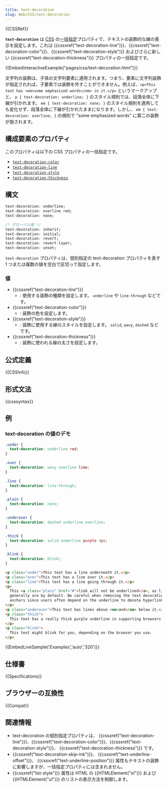 ```yaml
---
title: text-decoration
slug: Web/CSS/text-decoration
---
```


{{CSSRef}}

**`text-decoration`** は [CSS](/ja/docs/Web/CSS) の[一括指定](/ja/docs/Web/CSS/Shorthand_properties)プロパティで、テキストの装飾的な線の表示を設定します。これは {{cssxref("text-decoration-line")}}、{{cssxref("text-decoration-color")}}、{{cssxref("text-decoration-style")}} およびさらに新しい {{cssxref("text-decoration-thickness")}} プロパティの一括指定です。

{{EmbedInteractiveExample("pages/css/text-decoration.html")}}

文字列の装飾は、子孫の文字列要素に適用されます。つまり、要素に文字列装飾が指定されれば、子要素では装飾を外すことができません。例えば、`<p>This text has <em>some emphasized words</em> in it.</p>` というマークアップと、 `p { text-decoration: underline; }` のスタイル規則では、段落全体に下線が引かれます。 `em { text-decoration: none; }` のスタイル規則を適用しても変化せず、段落全体に下線が引かれたままになります。しかし、 `em { text-decoration: overline; }` の規則で "some emphasized words" に第二の装飾が施されます。

## 構成要素のプロパティ

このプロパティは以下の CSS プロパティの一括指定です。

- [`text-decoration-color`](/ja/docs/Web/CSS/text-decoration-color)
- [`text-decoration-line`](/ja/docs/Web/CSS/text-decoration-line)
- [`text-decoration-style`](/ja/docs/Web/CSS/text-decoration-style)
- [`text-decoration-thickness`](/ja/docs/Web/CSS/text-decoration-thickness)

## 構文

```css
text-decoration: underline;
text-decoration: overline red;
text-decoration: none;

/* グローバル値 */
text-decoration: inherit;
text-decoration: initial;
text-decoration: revert;
text-decoration: revert-layer;
text-decoration: unset;
```

`text-decoration` プロパティは、個別指定の text-decoration プロパティを表す 1 つまたは複数の値を空白で区切って指定します。

### 値

- {{cssxref("text-decoration-line")}}
  - : 使用する装飾の種類を設定します。 `underline` や `line-through` などです。
- {{cssxref("text-decoration-color")}}
  - : 装飾の色を設定します。
- {{cssxref("text-decoration-style")}}
  - : 装飾に使用する線のスタイルを設定します。 `solid`, `wavy`, `dashed` などです。
- {{cssxref("text-decoration-thickness")}}
  - : 装飾に使われる線の太さを設定します。

## 公式定義

{{CSSInfo}}

## 形式文法

{{csssyntax}}

<h2 id="Examples">例</h2>

### text-decoration の値のデモ

```css
.under {
  text-decoration: underline red;
}

.over {
  text-decoration: wavy overline lime;
}

.line {
  text-decoration: line-through;
}

.plain {
  text-decoration: none;
}

.underover {
  text-decoration: dashed underline overline;
}

.thick {
  text-decoration: solid underline purple 4px;
}

.blink {
  text-decoration: blink;
}
```

```html
<p class="under">This text has a line underneath it.</p>
<p class="over">This text has a line over it.</p>
<p class="line">This text has a line going through it.</p>
<p>
  This <a class="plain" href="#">link will not be underlined</a>, as links
  generally are by default. Be careful when removing the text decoration on
  anchors since users often depend on the underline to denote hyperlinks.
</p>
<p class="underover">This text has lines above <em>and</em> below it.</p>
<p class="thick">
  This text has a really thick purple underline in supporting browsers.
</p>
<p class="blink">
  This text might blink for you, depending on the browser you use.
</p>
```

{{EmbedLiveSample('Examples','auto','320')}}

## 仕様書

{{Specifications}}

## ブラウザーの互換性

{{Compat}}

## 関連情報

- text-decoration の個別指定プロパティは、 {{cssxref("text-decoration-line")}}、{{cssxref("text-decoration-color")}}、{{cssxref("text-decoration-style")}}、 {{cssxref("text-decoration-thickness")}} です。
- {{cssxref("text-decoration-skip-ink")}}、 {{cssxref("text-underline-offset")}}、 {{cssxref("text-underline-position")}} 属性もテキストの装飾に影響しますが、一括指定プロパティには含まれません。
- {{cssxref("list-style")}} 属性は HTML の {{HTMLElement("ol")}} および {{HTMLElement("ul")}} のリストの表示方法を制御します。

